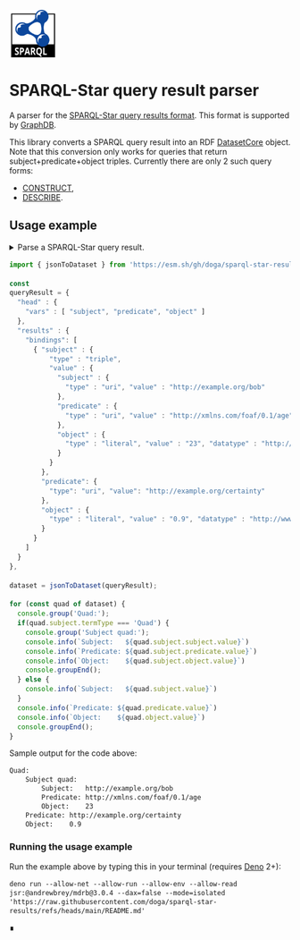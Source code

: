 <p align="left">
<a href="https://w3c.github.io/sparql-concepts/spec/" target="_blank" rel="noreferrer"><img src="https://github.com/doga/doga/raw/main/logos/sparql.svg" height="85" alt="SPARQL logo" /></a>
</p>

# SPARQL-Star query result parser

A parser for the [SPARQL-Star query results format](https://rdf4j.org/documentation/programming/rdfstar/#extended-sparql-json-format). This format is supported by [GraphDB](https://graphdb.ontotext.com/).

This library converts a SPARQL query result into an RDF [DatasetCore](https://rdf.js.org/dataset-spec/#datasetcore-interface) object. Note that this conversion only works for queries that return subject+predicate+object triples. Currently there are only 2 such query forms:

- [CONSTRUCT](https://www.w3.org/TR/sparql12-query/#construct),
- [DESCRIBE](https://www.w3.org/TR/sparql12-query/#describe).

## Usage example

<details data-mdrb>
<summary>Parse a SPARQL-Star query result.</summary>

<pre>
description = '''
Convert query result into an RDF dataset.
'''
</pre>
</details>

```javascript
import { jsonToDataset } from 'https://esm.sh/gh/doga/sparql-star-results@1.0.0/mod.mjs';

const
queryResult = {
  "head" : {
    "vars" : [ "subject", "predicate", "object" ]
  },
  "results" : {
    "bindings": [
      { "subject" : {
          "type" : "triple",
          "value" : {
            "subject" : {
              "type" : "uri", "value" : "http://example.org/bob"
            },
            "predicate" : {
              "type" : "uri", "value" : "http://xmlns.com/foaf/0.1/age"
            },
            "object" : {
              "type" : "literal", "value" : "23", "datatype" : "http://www.w3.org/2001/XMLSchema#integer"
            }
          }
        },
        "predicate": {
          "type": "uri", "value": "http://example.org/certainty"
        },
        "object" : {
          "type" : "literal", "value" : "0.9", "datatype" : "http://www.w3.org/2001/XMLSchema#decimal"
        }
      }
    ]
  }
},

dataset = jsonToDataset(queryResult);

for (const quad of dataset) {
  console.group('Quad:');
  if(quad.subject.termType === 'Quad') {
    console.group('Subject quad:');
    console.info(`Subject:   ${quad.subject.subject.value}`)
    console.info(`Predicate: ${quad.subject.predicate.value}`)
    console.info(`Object:    ${quad.subject.object.value}`)
    console.groupEnd();
  } else {
    console.info(`Subject:   ${quad.subject.value}`)
  }
  console.info(`Predicate: ${quad.predicate.value}`)
  console.info(`Object:    ${quad.object.value}`)
  console.groupEnd();
}
```

Sample output for the code above:

```text
Quad:
    Subject quad:
        Subject:   http://example.org/bob
        Predicate: http://xmlns.com/foaf/0.1/age
        Object:    23
    Predicate: http://example.org/certainty
    Object:    0.9
```

### Running the usage example

Run the example above by typing this in your terminal (requires [Deno](https://deno.com/) 2+):

```shell
deno run --allow-net --allow-run --allow-env --allow-read jsr:@andrewbrey/mdrb@3.0.4 --dax=false --mode=isolated 'https://raw.githubusercontent.com/doga/sparql-star-results/refs/heads/main/README.md'
```

∎

